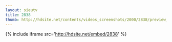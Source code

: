 ```yaml
---
layout: sieutv
title: 2838
thumb: http://hdsite.net/contents/videos_screenshots/2000/2838/preview_360p.mp4.jpg
---
```

{% include iframe src='http://hdsite.net/embed/2838' %}
 
